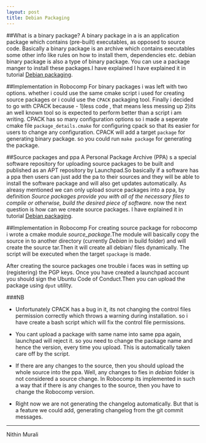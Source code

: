 ```yaml
---
layout: post
title: Debian Packaging
---
```


##What is a binary package?
A binary package in a is an application package which contains (pre-built) executables, as opposed to source code. Basically a binary package is an archive which contains executables some other info like rules on how to install them, dependencies etc. debian binary package is also a type of binary package. You can use a package manger to install these packages.I have explained I have explained it in tutorial [Debian packaging](http://robocomp.github.io/website/2015/05/23/nithin1.html).

##Implementation in Robocomp
For binary packages i was left with two options. whether i could use the same cmake script i used for creating source packages or i could use the `CPACK` packaging tool. Finally i decided to go with CPACK because - 1)less code , that means less messing up 2)its an well known tool so is expected to perform better than a script i am writing. CPACK has so many configuration options so i made a seperate cmake file `package_details.cmake` for configuring cpack so that its easier for users to change any configuration. CPACK will add a target `package` for generating binary package. so you could run `make package` for generating the package. 

##Source packages and ppa
A Personal Package Archive (PPA) s a special software repository for uploading source packages to be built and published as an APT repository by Launchpad.So basically if a software has a ppa then users can just add the pa to their sources and they will be able to install the software package and will also get updates automatically. As alreasy mentioned we can only upload source packages into a ppa, by definition *Source packages provide you with all of the necessary files to compile or otherwise, build the desired piece of software.* now the next question is how can we create source packages. I have explained it in tutorial [Debian packaging](http://robocomp.github.io/website/2015/05/23/nithin1.html).

##Implementation in Robocomp
For creating source package for robocomp i wrote a cmake module *source_package*.The module will basically copy the source in to another directory (currently *Debian* in build folder) and will create the source tar.Then it will create all debian/ files dynamically. The script will be executed when the target `spackage` is made.

After creating the source packages one trouble i faces was in setting up (registering) the PGP keys. Once you have created a launchpad account you should sign the Ubuntu Code of Conduct.Then you can upload the package using `dput` utility.

###NB
* Unfortunately CPACK has a bug in it, its not changing the control files permission correctly which throws a warning during installation. so i have create a bash script which will fix the control file permissions.

* You cant upload a package with same name into same ppa again, launchpad will reject it. so you need to change the package name and hence the version, every time you upload. This is automatically taken care off by the script.  

* If there are any changes to the source, then you should upload the whole source into the ppa. Well, any changes to fies in *debian* folder is not considered a source change. In Robocomp its implemented in such a way that if there is any changes to the source, then you have to change the Robocomp version.  

* Right now we are not generating the changelog automatically. But that is a feature we could add, generating changelog from the git commit messages.  

-----
Nithin Murali